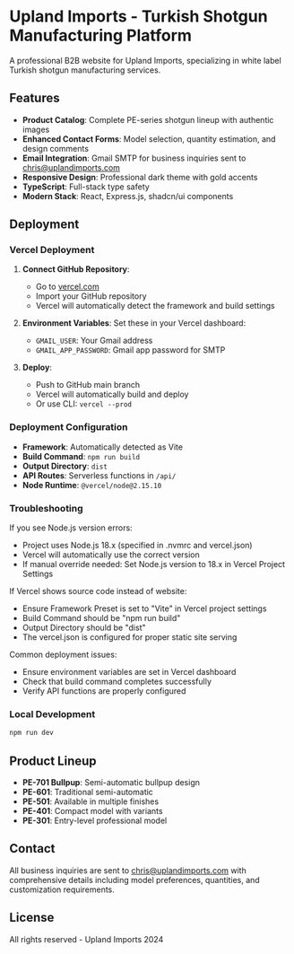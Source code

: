 # Upland Imports - Turkish Shotgun Manufacturing Platform

A professional B2B website for Upland Imports, specializing in white label Turkish shotgun manufacturing services.

## Features

- **Product Catalog**: Complete PE-series shotgun lineup with authentic images
- **Enhanced Contact Forms**: Model selection, quantity estimation, and design comments
- **Email Integration**: Gmail SMTP for business inquiries sent to chris@uplandimports.com
- **Responsive Design**: Professional dark theme with gold accents
- **TypeScript**: Full-stack type safety
- **Modern Stack**: React, Express.js, shadcn/ui components

## Deployment

### Vercel Deployment

1. **Connect GitHub Repository**:
   - Go to [vercel.com](https://vercel.com)
   - Import your GitHub repository
   - Vercel will automatically detect the framework and build settings

2. **Environment Variables**:
   Set these in your Vercel dashboard:
   - `GMAIL_USER`: Your Gmail address
   - `GMAIL_APP_PASSWORD`: Gmail app password for SMTP

3. **Deploy**:
   - Push to GitHub main branch
   - Vercel will automatically build and deploy
   - Or use CLI: `vercel --prod`

### Deployment Configuration
- **Framework**: Automatically detected as Vite
- **Build Command**: `npm run build`
- **Output Directory**: `dist`
- **API Routes**: Serverless functions in `/api/`
- **Node Runtime**: `@vercel/node@2.15.10`

### Troubleshooting
If you see Node.js version errors:
- Project uses Node.js 18.x (specified in .nvmrc and vercel.json)
- Vercel will automatically use the correct version
- If manual override needed: Set Node.js version to 18.x in Vercel Project Settings

If Vercel shows source code instead of website:
- Ensure Framework Preset is set to "Vite" in Vercel project settings
- Build Command should be "npm run build"
- Output Directory should be "dist"
- The vercel.json is configured for proper static site serving

Common deployment issues:
- Ensure environment variables are set in Vercel dashboard
- Check that build command completes successfully
- Verify API functions are properly configured

### Local Development

```bash
npm run dev
```

## Product Lineup

- **PE-701 Bullpup**: Semi-automatic bullpup design
- **PE-601**: Traditional semi-automatic
- **PE-501**: Available in multiple finishes
- **PE-401**: Compact model with variants
- **PE-301**: Entry-level professional model

## Contact

All business inquiries are sent to chris@uplandimports.com with comprehensive details including model preferences, quantities, and customization requirements.

## License

All rights reserved - Upland Imports 2024